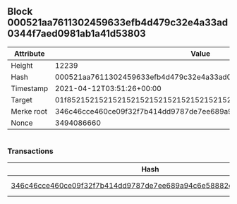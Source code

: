 ## Block 000521aa7611302459633efb4d479c32e4a33ad0344f7aed0981ab1a41d53803

Attribute | Value
--- | ---
Height | 12239
Hash | 000521aa7611302459633efb4d479c32e4a33ad0344f7aed0981ab1a41d53803
Timestamp | 2021-04-12T03:51:26+00:00
Target | 01f8521521521521521521521521521521521521521521521521521521521521
Merke root | 346c46cce460ce09f32f7b414dd9787de7ee689a94c6e58882d0d75a3641f393
Nonce | 3494086660

```

```

### Transactions

Hash | Amount
--- | ---
[346c46cce460ce09f32f7b414dd9787de7ee689a94c6e58882d0d75a3641f393](346c46cce460ce09f32f7b414dd9787de7ee689a94c6e58882d0d75a3641f393.md) | 10.00000000 SKEPTI 
